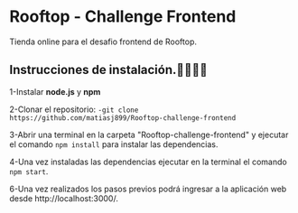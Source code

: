 # Rooftop - Challenge Frontend

Tienda online para el desafio frontend de Rooftop.

## Instrucciones de instalación.👨‍💻👩‍💻

1-Instalar **node.js** y **npm**

2-Clonar el repositorio: `-git clone https://github.com/matiasj899/Rooftop-challenge-frontend`

3-Abrir una terminal en la carpeta "Rooftop-challenge-frontend" y ejecutar el comando `npm install` para instalar las dependencias.

4-Una vez instaladas las dependencias ejecutar en la terminal el comando `npm start`.

6-Una vez realizados los pasos previos podrá ingresar a la aplicación web desde http://localhost:3000/.

